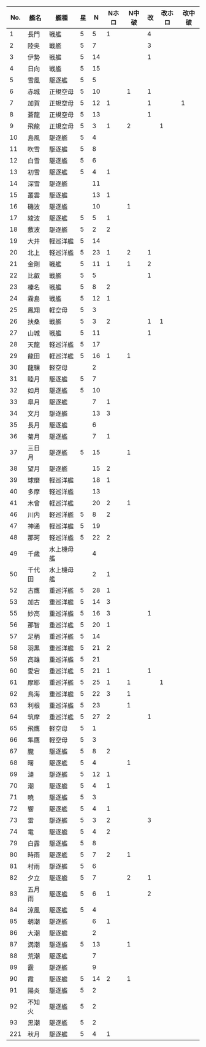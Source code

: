 |No.|艦名|艦種|星|N|Nホロ|N中破|改|改ホロ|改中破|
|---|---|---|---|---|---|---|---|---|---|
|1|長門|戦艦|5|5|1||4|||
|2|陸奥|戦艦|5|7|||3|||
|3|伊勢|戦艦|5|14|||1|||
|4|日向|戦艦|5|15||||||
|5|雪風|駆逐艦|5|5||||||
|6|赤城|正規空母|5|10||1|1|||
|7|加賀|正規空母|5|12|1||1||1|
|8|蒼龍|正規空母|5|13|||1|||
|9|飛龍|正規空母|5|3|1|2||1||
|10|島風|駆逐艦|5|4||||||
|11|吹雪|駆逐艦|5|8||||||
|12|白雪|駆逐艦|5|6||||||
|13|初雪|駆逐艦|5|4|1|||||
|14|深雪|駆逐艦||11||||||
|15|叢雲|駆逐艦||13|1|||||
|16|磯波|駆逐艦||10||1||||
|17|綾波|駆逐艦|5|5|1|||||
|18|敷波|駆逐艦|5|2|2|||||
|19|大井|軽巡洋艦|5|14||||||
|20|北上|軽巡洋艦|5|23|1|2|1|||
|21|金剛|戦艦|5|11|1|1|2|||
|22|比叡|戦艦|5|5|||1|||
|23|榛名|戦艦|5|8|2|||||
|24|霧島|戦艦|5|12|1|||||
|25|鳳翔|軽空母|5|3||||||
|26|扶桑|戦艦|5|3|2||1|1||
|27|山城|戦艦|5|11|||1|||
|28|天龍|軽巡洋艦|5|17||||||
|29|龍田|軽巡洋艦|5|16|1|1||||
|30|龍驤|軽空母||2||||||
|31|睦月|駆逐艦|5|7||||||
|32|如月|駆逐艦|5|10||||||
|33|皐月|駆逐艦||7|1|||||
|34|文月|駆逐艦||13|3|||||
|35|長月|駆逐艦||6||||||
|36|菊月|駆逐艦||7|1|||||
|37|三日月|駆逐艦|5|15||1||||
|38|望月|駆逐艦||15|2|||||
|39|球磨|軽巡洋艦||18|1|||||
|40|多摩|軽巡洋艦||13||||||
|41|木曾|軽巡洋艦||20|2|1||||
|46|川内|軽巡洋艦|5|8|2|||||
|47|神通|軽巡洋艦|5|19||||||
|48|那珂|軽巡洋艦|5|22|2|||||
|49|千歳|水上機母艦||4||||||
|50|千代田|水上機母艦||2|1|||||
|52|古鷹|重巡洋艦|5|28|1|||||
|53|加古|重巡洋艦|5|14|3|||||
|55|妙高|重巡洋艦|5|16|3||1|||
|56|那智|重巡洋艦|5|20|1|||||
|57|足柄|重巡洋艦|5|14||||||
|58|羽黒|重巡洋艦|5|21|2|||||
|59|高雄|重巡洋艦|5|21||||||
|60|愛宕|重巡洋艦|5|21|1||1|||
|61|摩耶|重巡洋艦|5|25|1|1||1||
|62|鳥海|重巡洋艦|5|22|3|1||||
|63|利根|重巡洋艦|5|23||1||||
|64|筑摩|重巡洋艦|5|27|2||1|||
|65|飛鷹|軽空母|5|1||||||
|66|隼鷹|軽空母|5|3||||||
|67|朧|駆逐艦|5|8|2|||||
|68|曙|駆逐艦|5|4||1||||
|69|漣|駆逐艦|5|12|1|||||
|70|潮|駆逐艦|5|4|1|||||
|71|暁|駆逐艦|5|3||||||
|72|響|駆逐艦|5|4|1|||||
|73|雷|駆逐艦|5|3|2||3|||
|74|電|駆逐艦|5|4|2|||||
|79|白露|駆逐艦|5|8||||||
|80|時雨|駆逐艦|5|7|2|1||||
|81|村雨|駆逐艦|5|6||||||
|82|夕立|駆逐艦|5|7||2|1|||
|83|五月雨|駆逐艦|5|6|1||2|||
|84|涼風|駆逐艦|5|4||||||
|85|朝潮|駆逐艦||6|1|||||
|86|大潮|駆逐艦||2||||||
|87|満潮|駆逐艦|5|13||1||||
|88|荒潮|駆逐艦||7||||||
|89|霰|駆逐艦||9||||||
|90|霞|駆逐艦|5|14|2|1||||
|91|陽炎|駆逐艦|5|2||||||
|92|不知火|駆逐艦|5|2||||||
|93|黒潮|駆逐艦|5|2||||||
|221|秋月|駆逐艦|5|4|1|||||
